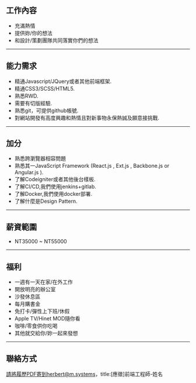 ## 工作內容
- 充滿熱情
- 提供妳/你的想法
- 和設計/策劃團隊共同落實你們的想法

---

## 能力需求
-  精通Javascript/JQuery或者其他前端框架.
-  精通CSS3/SCSS/HTML5.
-  熟悉RWD.
-  需要有切版經驗.
-  熟悉git，可提供github帳號.
-  對網站開發有高度興趣和熱情且對新事物永保熱誠及願意接挑戰.

--- 
## 加分
- 熟悉跨瀏覽器相容問題
- 熟悉其一JavaScript Framework (React.js , Ext.js , Backbone.js or Angular.js ).
- 了解Codeigniter或者其他後台樣板.
- 了解CI/CD,我們使用jenkins+gitlab.
- 了解Docker,我們使用docker部署.
- 了解什麼是Design Pattern.

---

## 薪資範圍
- NT35000 ~ NT55000

---

## 福利
- 一週有一天在家/在外工作
- 開放明亮的辦公室
- 沙發休息區
- 每月購書金
- 免打卡/彈性上下班/休假
- Apple TV/Hinet MOD隨你看
- 咖啡/零食供你吃喝
- 其他就交給你/妳一起來發想

---
## 聯絡方式
請將履歷PDF寄到herbert@m.systems，title:[應徵]前端工程師-姓名
